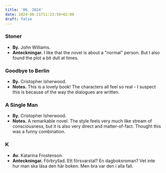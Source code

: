 ```yaml
---
title: '06. 2024'
date: 2024-06-21T11:23:59+02:00
draft: false
---
```


### Stoner
- **By.** John Williams.
- **Anteckningar.** I like that the novel is about a "normal" person. But I also found the plot a bit dull at times.

### Goodbye to Berlin
- **By.** Cristopher Isherwood.
- **Notes.** This is a lovely book! The characters all feel so real - I suspect this is because of the way the dialogues are written.

### A Single Man 
- **By.** Cristopher Isherwood.
- **Notes.** A remarkable novel. The style feels very much like stream of consciousness, but it is also very direct and matter-of-fact. Thought this was a funny combination.

### K
- **Av.** Katarina Frostenson.
- **Anteckningar.** Förbryllad. Ett försvarstal? En dagboksroman? Vet inte hur man ska läsa den här boken. Men bra var den i alla fall.


